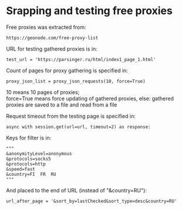 # Srapping and testing free proxies
Free proxies was extracted from: 
    
    https://geonode.com/free-proxy-list 


URL for testing gathered proxies is in: 

    test_url = 'https://parsinger.ru/html/index1_page_1.html'

Count of pages for proxy gathering is specified in:  

    proxy_json_list = proxy_json_requests(10, force=True)

10 means 10 pages of proxies; \
force=True means force updating of gathered proxies, else: gathered proxies are saved to a file and read from a file

Request timeout from the testing page is specified in:

    async with session.get(url=url, timeout=2) as response:

Keys for filter is in:

    """
    &anonymityLevel=anonymous
    &protocols=socks5
    &protocols=http
    &speed=fast
    &country=FI  FR  RU 
    """

And placed to the end of URL (instead of "&country=RU"):

    url_after_page = '&sort_by=lastChecked&sort_type=desc&country=RU'